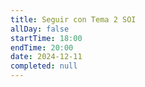 ```yaml
---
title: Seguir con Tema 2 SOI
allDay: false
startTime: 18:00
endTime: 20:00
date: 2024-12-11
completed: null
---
```

